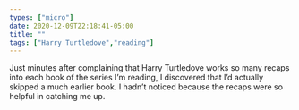 ```yaml
---
types: ["micro"]
date: 2020-12-09T22:18:41-05:00
title: ""
tags: ["Harry Turtledove","reading"]
---
```

Just minutes after complaining that Harry Turtledove works so many recaps into each book of the series I’m reading, I discovered that I’d actually skipped a much earlier book. I hadn’t noticed because the recaps were so helpful in catching me up.
